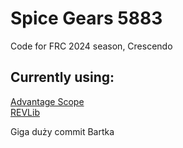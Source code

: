 # Spice Gears 5883
Code for FRC 2024 season, Crescendo


## Currently using:
[Advantage Scope](https://github.com/Mechanical-Advantage/AdvantageScope) <br>
[REVLib](https://docs.revrobotics.com/sparkmax/software-resources/spark-max-api-information) <br>

Giga duży commit Bartka
